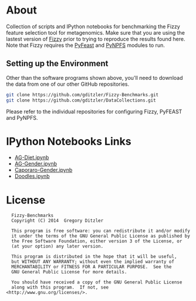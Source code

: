 # About

Collection of scripts and IPython notebooks for benchmarking the Fizzy feature selection tool for metagenomics. Make sure that you are using the lastest version of [Fizzy](https://github.com/EESI/Fizzy) prior to trying to reproduce the results found here. Note that Fizzy requires the [PyFeast](https://github.com/EESI/PyFeast) and [PyNPFS](https://github.com/EESI/py-npfs) modules to run.  

## Setting up the Environment

Other than the software programs shown above, you'll need to download the data from one of our other GitHub repositories. 

```bash
git clone https://github.com/gditzler/Fizzy-Benchmarks.git
git clone https://github.com/gditzler/DataCollections.git
```
Please refer to the individual repositories for configuring Fizzy, PyFEAST and PyNPFS. 

# IPython Notebooks Links

* [AG-Diet.ipynb](http://nbviewer.ipython.org/github/gditzler/Fizzy-Benchmarks/blob/master/notebooks/AG-Diet.ipynb)
* [AG-Gender.ipynb](http://nbviewer.ipython.org/github/gditzler/Fizzy-Benchmarks/blob/master/notebooks/AG-Gender.ipynb)
* [Caporaro-Gender.ipynb](http://nbviewer.ipython.org/github/gditzler/Fizzy-Benchmarks/blob/master/notebooks/Caporaso-Sex.ipynb)
* [Doodles.ipynb](http://nbviewer.ipython.org/github/gditzler/Fizzy-Benchmarks/blob/master/notebooks/Doodles.ipynb)



# License 

```
  Fizzy-Benchmarks
  Copyright (C) 2014  Gregory Ditzler
  
  This program is free software: you can redistribute it and/or modify
  it under the terms of the GNU General Public License as published by
  the Free Software Foundation, either version 3 of the License, or
  (at your option) any later version.
  
  This program is distributed in the hope that it will be useful,
  but WITHOUT ANY WARRANTY; without even the implied warranty of
  MERCHANTABILITY or FITNESS FOR A PARTICULAR PURPOSE.  See the
  GNU General Public License for more details.
  
  You should have received a copy of the GNU General Public License
  along with this program.  If not, see <http://www.gnu.org/licenses/>.
```

